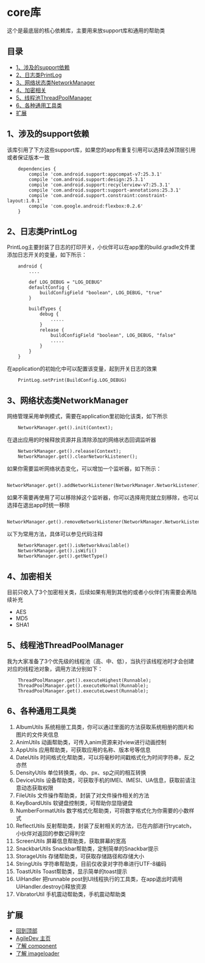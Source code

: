 # core库
这个是最底层的核心依赖库，主要用来放support库和通用的帮助类
## 目录
- [1、涉及的support依赖](https://github.com/LZ9/AgileDev/blob/master/core/readme_core.md#1涉及的support依赖)
- [2、日志类PrintLog](https://github.com/LZ9/AgileDev/blob/master/core/readme_core.md#2日志类printlog)
- [3、网络状态类NetworkManager](https://github.com/LZ9/AgileDev/blob/master/core/readme_core.md#3网络状态类networkmanager)
- [4、加密相关](https://github.com/LZ9/AgileDev/blob/master/core/readme_core.md#4加密相关)
- [5、线程池ThreadPoolManager](https://github.com/LZ9/AgileDev/blob/master/core/readme_core.md#5线程池threadpoolmanager)
- [6、各种通用工具类](https://github.com/LZ9/AgileDev/blob/master/core/readme_core.md#6各种通用工具类)
- [扩展](https://github.com/LZ9/AgileDev/blob/master/core/readme_core.md#扩展)
## 1、涉及的support依赖
该库引用了下方这些support库，如果您的app有重复引用可以选择去掉顶层引用或者保证版本一致
```
    dependencies {
        compile 'com.android.support:appcompat-v7:25.3.1'
        compile 'com.android.support:design:25.3.1'
        compile 'com.android.support:recyclerview-v7:25.3.1'
        compile 'com.android.support:support-annotations:25.3.1'
        compile 'com.android.support.constraint:constraint-layout:1.0.1'
        compile 'com.google.android:flexbox:0.2.6'
    }
```
## 2、日志类PrintLog
PrintLog主要封装了日志的打印开关，小伙伴可以在app里的build.gradle文件里添加日志开关的变量，如下所示：
```
    android {
        ....
        
        def LOG_DEBUG = "LOG_DEBUG"
        defaultConfig {
            buildConfigField "boolean", LOG_DEBUG, "true"
        }
        
        buildTypes {
            debug {
                .....
            }
            release {
                buildConfigField "boolean", LOG_DEBUG, "false"
                .....
            }
        }
    }
```
在application的初始化中可以配置该变量，起到开关日志的效果
```
    PrintLog.setPrint(BuildConfig.LOG_DEBUG)
```
## 3、网络状态类NetworkManager
网络管理采用单例模式，需要在application里初始化该类，如下所示
```
    NetworkManager.get().init(Context);
```
在退出应用的时候释放资源并且清除添加的网络状态回调监听器
```
    NetworkManager.get().release(Context);
    NetworkManager.get().clearNetworkListener();
```
如果你需要监听网络状态变化，可以增加一个监听器，如下所示：
```
    NetworkManager.get().addNetworkListener(NetworkManager.NetworkListener);
```
如果不需要再使用了可以移除掉这个监听器，你可以选择用完就立刻移除，也可以选择在退出app时统一移除
```
    NetworkManager.get().removeNetworkListener(NetworkManager.NetworkListener);
```
以下为常用方法，具体可以参见代码注释
```
    NetworkManager.get().isNetworkAvailable()
    NetworkManager.get().isWifi()
    NetworkManager.get().getNetType()
```
## 4、加密相关
目前只收入了3个加密相关类，后续如果有用到其他的或者小伙伴们有需要会再陆续补充
- AES
- MD5
- SHA1
## 5、线程池ThreadPoolManager
我为大家准备了3个优先级的线程池（高、中、低），当执行该线程池时才会创建对应的线程池对象，调用方法分别如下：
```
    ThreadPoolManager.get().executeHighest(Runnable);
    ThreadPoolManager.get().executeNormal(Runnable);
    ThreadPoolManager.get().executeLowest(Runnable);
```
## 6、各种通用工具类
1. AlbumUtils 系统相册工具类，你可以通过里面的方法获取系统相册的图片和图片的文件夹信息
2. AnimUtils 动画帮助类，可传入anim资源来对view进行动画控制
3. AppUtils 应用帮助类，可获取应用的名称、版本号等信息
4. DateUtils 时间格式化帮助类，可以将毫秒时间戳格式化为时间字符串，反之亦然
5. DensityUtils 单位转换类，dp、px、sp之间的相互转换
6. DeviceUtils 设备帮助类，可获取手机的IMEI、IMESI、UA信息，获取前请注意动态获取权限
7. FileUtils 文件操作帮助类，封装了对文件操作相关的方法
8. KeyBoardUtils 软键盘控制类，可帮助你显隐键盘
9. NumberFormatUtils 数字格式化帮助类，可将数字格式化为你需要的小数样式
10. ReflectUtils 反射帮助类，封装了反射相关的方法，已在内部进行trycatch，小伙伴对返回的参数记得判空
11. ScreenUtils 屏幕信息帮助类，获取屏幕的宽高
12. SnackbarUtils Snackbar帮助类，定制简单的Snackbar提示
13. StorageUtils 存储帮助类，可获取存储路径和存储大小
14. StringUtils 字符串帮助类，目前仅收录对字符串进行UTF-8编码
15. ToastUtils Toast帮助类，显示简单的toast提示
16. UiHandler 把runnable post到UI线程执行的工具类，在app退出时调用UiHandler.destroy()释放资源
17. VibratorUtil 手机震动帮助类，手机震动帮助类

## 扩展
- [回到顶部](https://github.com/LZ9/AgileDev/blob/master/core/readme_core.md#core库)
- [AgileDev 主页](https://github.com/LZ9/AgileDev)
- [了解 component](https://github.com/LZ9/AgileDev/blob/master/component/readme_component.md)
- [了解 imageloader](https://github.com/LZ9/AgileDev/blob/master/imageloader/readme_imageloader.md)
